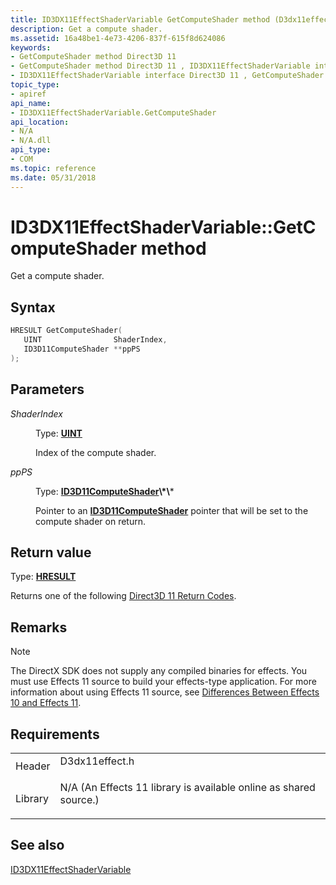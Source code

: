 ```yaml
---
title: ID3DX11EffectShaderVariable GetComputeShader method (D3dx11effect.h)
description: Get a compute shader.
ms.assetid: 16a48be1-4e73-4206-837f-615f8d624086
keywords:
- GetComputeShader method Direct3D 11
- GetComputeShader method Direct3D 11 , ID3DX11EffectShaderVariable interface
- ID3DX11EffectShaderVariable interface Direct3D 11 , GetComputeShader method
topic_type:
- apiref
api_name:
- ID3DX11EffectShaderVariable.GetComputeShader
api_location:
- N/A
- N/A.dll
api_type:
- COM
ms.topic: reference
ms.date: 05/31/2018
---
```


# ID3DX11EffectShaderVariable::GetComputeShader method

Get a compute shader.

## Syntax


```C++
HRESULT GetComputeShader(
   UINT                ShaderIndex,
   ID3D11ComputeShader **ppPS
);
```



## Parameters

<dl> <dt>

*ShaderIndex* 
</dt> <dd>

Type: **[**UINT**](https://docs.microsoft.com/windows/desktop/WinProg/windows-data-types)**

Index of the compute shader.

</dd> <dt>

*ppPS* 
</dt> <dd>

Type: **[**ID3D11ComputeShader**](https://msdn.microsoft.com/library/Ff476363(v=VS.85).aspx)\*\***

Pointer to an [**ID3D11ComputeShader**](https://msdn.microsoft.com/library/Ff476363(v=VS.85).aspx) pointer that will be set to the compute shader on return.

</dd> </dl>

## Return value

Type: **[**HRESULT**](https://msdn.microsoft.com/library/Bb401631(v=MSDN.10).aspx)**

Returns one of the following [Direct3D 11 Return Codes](d3d11-graphics-reference-returnvalues.md).

## Remarks

> [!Note]  
> The DirectX SDK does not supply any compiled binaries for effects. You must use Effects 11 source to build your effects-type application. For more information about using Effects 11 source, see [Differences Between Effects 10 and Effects 11](d3d11-graphics-programming-guide-effects-differences.md).

 

## Requirements



|                    |                                                                                                                                              |
|--------------------|----------------------------------------------------------------------------------------------------------------------------------------------|
| Header<br/>  | <dl> <dt>D3dx11effect.h</dt> </dl>                                                    |
| Library<br/> | <dl> <dt>N/A (An Effects 11 library is available online as shared source.)</dt> </dl> |



## See also

<dl> <dt>

[ID3DX11EffectShaderVariable](id3dx11effectshadervariable.md)
</dt> </dl>

 

 





